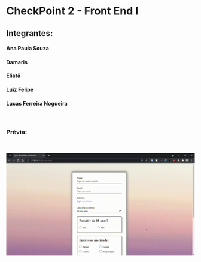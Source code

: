 # CheckPoint 2 - Front End I

## Integrantes: 

#### Ana Paula Souza

#### Damaris

#### Eliatã

#### Luiz Felipe

#### Lucas Ferreira Nogueira 

<br/>

### Prévia:

<br/>

![previa](./imgs/testeFormFinalizado.gif)